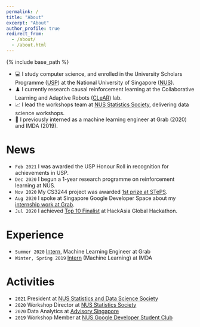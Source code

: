 ```yaml
---
permalink: /
title: "About"
excerpt: "About"
author_profile: true
redirect_from: 
  - /about/
  - /about.html
---
```


{% include base_path %}

* 💻 I study computer science, and enrolled in the University Scholars Programme ([USP](http://usp.nus.edu.sg/)) at the National University of Singapore ([NUS](https://nus.edu.sg/)).
* ♟️ I currently research causal reinforcement learning at the Collaborative Learning and Adaptive Robots ([CLeAR](http://clear-nus.github.io/)) lab.
* 📈 I lead the workshops team at [NUS Statistics Society](/posts/2021/03/stats-soc-workshops), delivering data science workshops.
* 💼 I previously interned as a machine learning engineer at Grab (2020) and IMDA (2019).

# News

* `Feb 2021` I was awarded the USP Honour Roll in recognition for achievements in USP.
* `Dec 2020` I begun a 1-year research programme on reinforcement learning at NUS.
* `Nov 2020` My CS3244 project was awarded [1st prize at STePS](/portfolio/you-play-ball-i-play-ball).
* `Aug 2020` I spoke at Singapore Google Developer Space about my [internship work at Grab](/portfolio/simkit).
* `Jul 2020` I achieved [Top 10 Finalist](portfolio/carelytics) at HackAsia Global Hackathon.

# Experience

* `Summer 2020` [Intern](/portfolio/simkit), Machine Learning Engineer at Grab
* `Winter, Spring 2019` [Intern](/portfolio/chiller-doctor) (Machine Learning) at IMDA

# Activities
* `2021` President at [NUS Statistics and Data Science Society](https://sites.google.com/view/nusstatisticssociety/)
* `2020` Workshop Director at [NUS Statistics Society](/posts/2021/03/stats-soc-workshops)
* `2020` Data Analytics at [Advisory Singapore](https://advisory.sg/)
* `2019` Workshop Member at [NUS Google Developer Student Club](https://dsc.comp.nus.edu.sg/about)